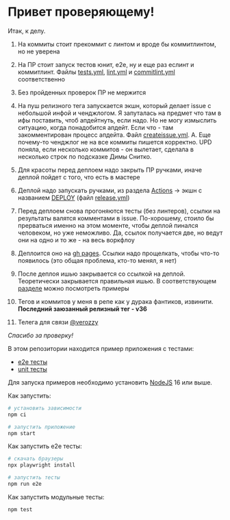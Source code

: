 Привет проверяющему!
=

Итак, к делу.

1. На коммиты стоит прекоммит с линтом и вроде бы коммитлинтом, но не уверена

2. На ПР стоит запуск тестов юнит, e2e, ну и еще раз еслинт и коммитлинт. Файлы [tests.yml](https://github.com/zayarnaya/unit-demo-cra/blob/master/.github/workflows/tests.yml), [lint.yml](https://github.com/zayarnaya/unit-demo-cra/blob/master/.github/workflows/lint.yml) и [commitlint.yml](https://github.com/zayarnaya/unit-demo-cra/blob/master/.github/workflows/commitlint.yml) соответственно

3. Без пройденных проверок ПР не мержится

4. На пуш релизного тега запускается экшн, который делает issue с небольшой инфой и ченджлогом. 
Я запуталась на предмет что там в ифы поставить, чтоб апдейтнуть, если надо. Но не могу измыслить ситуацию, когда понадобится апдейт. Если что - там закомментирован процесс апдейта. Файл [createissue.yml](https://github.com/zayarnaya/unit-demo-cra/blob/master/.github/workflows/createissue.yml). А. Еще почему-то ченджлог не на все коммиты пишется корректно. UPD поняла, если несколько коммитов - он вылетает, сделала в несколько строк по подсказке Димы Снитко.

5. Для красоты перед деплоем надо закрыть ПР ручками, иначе деплой пойдет с того, что есть в мастере

6. Деплой надо запускать ручками, из раздела [Actions](https://github.com/zayarnaya/unit-demo-cra/actions) -> экшн с названием [DEPLOY](https://github.com/zayarnaya/unit-demo-cra/actions/workflows/release.yml) (файл [release.yml](https://github.com/zayarnaya/unit-demo-cra/blob/master/.github/workflows/tests.yml))

7. Перед деплоем снова прогоняются тесты (без линтеров), ссылки на результаты валятся комментами в issue. По-хорошему, стоило бы прерваться именно на этом моменте, чтобы деплой пинался человеком, но уже неможливо. Да, ссылок получается две, но ведут они на одно и то же - на весь воркфлоу

8. Деплоится оно на [gh pages](https://zayarnaya.github.io/unit-demo-cra/). Ссылки надо прощелкать, чтобы что-то появилось (это общая проблема, кто-то менял, я нет)

9. После деплоя ишью закрывается со ссылкой на деплой. Теоретически закрывается правильная ишью. В соответствующем [разделе](https://github.com/zayarnaya/unit-demo-cra/issues?q=is%3Aissue+is%3Aclosed) можно посмотреть примеры

10. Тегов и коммитов у меня в репе как у дурака фантиков, извинити. **Последний заюзанный релизный тег - v36**

11. Телега для связи [@verozzy](https://t.me/verozzy)

*Спасибо за проверку!*


В этом репозитории находится пример приложения с тестами:

- [e2e тесты](e2e/example.spec.ts)
- [unit тесты](src/example.test.tsx)

Для запуска примеров необходимо установить [NodeJS](https://nodejs.org/en/download/) 16 или выше.

Как запустить:

```sh
# установить зависимости
npm ci

# запустить приложение
npm start
```

Как запустить e2e тесты:

```sh
# скачать браузеры
npx playwright install

# запустить тесты
npm run e2e
```

Как запустить модульные тесты:

```sh
npm test
```
